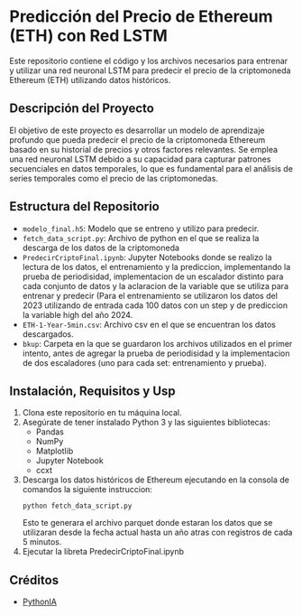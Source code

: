 # Predicción del Precio de Ethereum (ETH) con Red LSTM

Este repositorio contiene el código y los archivos necesarios para entrenar y utilizar una red neuronal LSTM para predecir el precio de la criptomoneda Ethereum (ETH) utilizando datos históricos.

## Descripción del Proyecto

El objetivo de este proyecto es desarrollar un modelo de aprendizaje profundo que pueda predecir el precio de la criptomoneda Ethereum basado en su historial de precios y otros factores relevantes. Se emplea una red neuronal LSTM debido a su capacidad para capturar patrones secuenciales en datos temporales, lo que es fundamental para el análisis de series temporales como el precio de las criptomonedas.

## Estructura del Repositorio

- `modelo_final.h5`: Modelo que se entreno y utilizo para predecir.
- `fetch_data_script.py`: Archivo de python en el que se realiza la descarga de los datos de la criptomoneda
- `PredecirCriptoFinal.ipynb`: Jupyter Notebooks donde se realizo la lectura de los datos, el entrenamiento y la prediccion, implementando la prueba de periodisidad, implementacion de un escalador distinto para cada conjunto de datos y la aclaracion de la variable que se utiliza para entrenar y predecir (Para el entrenamiento se utilizaron los datos del 2023 utilizando de entrada cada 100 datos con un step y de prediccion la variable high del año 2024.
- `ETH-1-Year-5min.csv`: Archivo csv en el que se encuentran los datos descargados.
- `bkup`: Carpeta en la que se guardaron los archivos utilizados en el primer intento, antes de agregar la prueba de periodisidad y la implementacion de dos escaladores (uno para cada set: entrenamiento y prueba).

## Instalación, Requisitos y Usp

1. Clona este repositorio en tu máquina local.
2. Asegúrate de tener instalado Python 3 y las siguientes bibliotecas:
   - Pandas
   - NumPy
   - Matplotlib
   - Jupyter Notebook
   - ccxt
3. Descarga los datos históricos de Ethereum ejecutando en la consola de comandos la siguiente instruccion:
   ```
   python fetch_data_script.py
   ```
   Esto te generara el archivo parquet donde estaran los datos que se utilizaran desde la fecha actual hasta un año atras con registros de cada 5 minutos.
4. Ejecutar la libreta PredecirCriptoFinal.ipynb




## Créditos
- [PythonIA](https://www.youtube.com/watch?v=qnPeHaO2Q3k)
